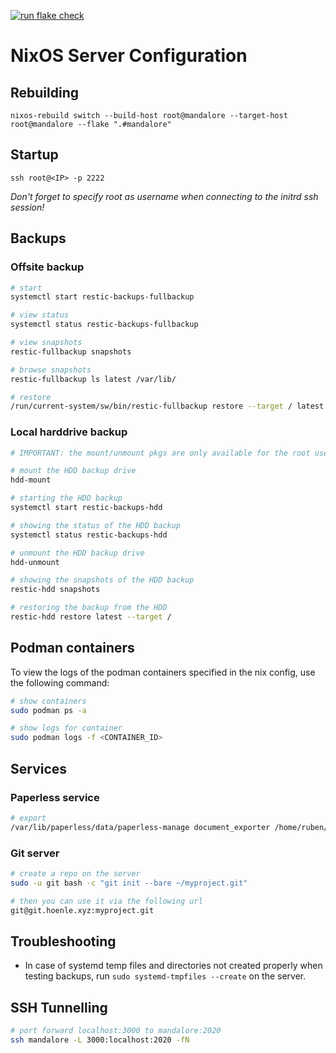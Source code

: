 [![run flake check](https://github.com/rubenhoenle/NixOServer/actions/workflows/build.yaml/badge.svg?branch=main&event=push)](https://github.com/rubenhoenle/NixOServer/actions/workflows/build.yaml)

# NixOS Server Configuration

## Rebuilding

`nixos-rebuild switch --build-host root@mandalore --target-host root@mandalore --flake ".#mandalore"`

## Startup

`ssh root@<IP> -p 2222`

_Don't forget to specify root as username when connecting to the initrd ssh session!_

## Backups

### Offsite backup

```bash
# start
systemctl start restic-backups-fullbackup

# view status
systemctl status restic-backups-fullbackup

# view snapshots
restic-fullbackup snapshots

# browse snapshots
restic-fullbackup ls latest /var/lib/

# restore
/run/current-system/sw/bin/restic-fullbackup restore --target / latest
```

### Local harddrive backup

```bash
# IMPORTANT: the mount/unmount pkgs are only available for the root user

# mount the HDD backup drive
hdd-mount

# starting the HDD backup
systemctl start restic-backups-hdd

# showing the status of the HDD backup
systemctl status restic-backups-hdd

# unmount the HDD backup drive
hdd-unmount

# showing the snapshots of the HDD backup
restic-hdd snapshots

# restoring the backup from the HDD
restic-hdd restore latest --target /
```

## Podman containers

To view the logs of the podman containers specified in the nix config, use the following command:

```bash
# show containers
sudo podman ps -a

# show logs for container
sudo podman logs -f <CONTAINER_ID>
```

## Services

### Paperless service

```bash
# export
/var/lib/paperless/data/paperless-manage document_exporter /home/ruben/paperless-export-001
```

### Git server

```bash
# create a repo on the server
sudo -u git bash -c "git init --bare ~/myproject.git"

# then you can use it via the following url
git@git.hoenle.xyz:myproject.git
```

## Troubleshooting

- In case of systemd temp files and directories not created properly when testing backups, run `sudo systemd-tmpfiles --create` on the server.

## SSH Tunnelling

```bash
# port forward localhost:3000 to mandalore:2020
ssh mandalore -L 3000:localhost:2020 -fN
```
